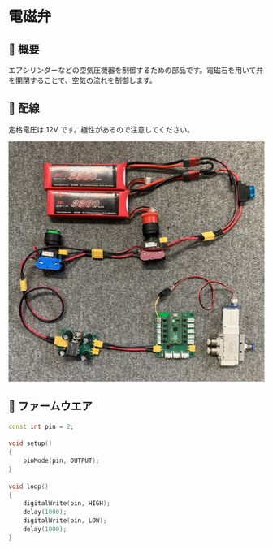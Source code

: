 # 電磁弁

## 🌟 概要

エアシリンダーなどの空気圧機器を制御するための部品です。電磁石を用いて弁を開閉することで、空気の流れを制御します。

## 🌟 配線

定格電圧は 12V です。極性があるので注意してください。

![alt text](wire.jpg)

## 🌟 ファームウエア

```cpp
const int pin = 2;

void setup()
{
    pinMode(pin, OUTPUT);
}

void loop()
{
    digitalWrite(pin, HIGH);
    delay(1000);
    digitalWrite(pin, LOW);
    delay(1000);
}
```
